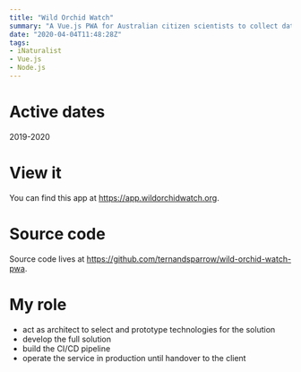```yaml
---
title: "Wild Orchid Watch"
summary: "A Vue.js PWA for Australian citizen scientists to collect data on orchids"
date: "2020-04-04T11:48:28Z"
tags:
- iNaturalist
- Vue.js
- Node.js
---
```

# Active dates
2019-2020

# View it
You can find this app at https://app.wildorchidwatch.org.

# Source code
Source code lives at https://github.com/ternandsparrow/wild-orchid-watch-pwa.

# My role
  - act as architect to select and prototype technologies for the solution
  - develop the full solution
  - build the CI/CD pipeline
  - operate the service in production until handover to the client
